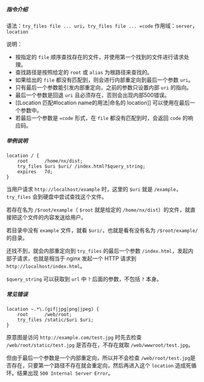 ##### 指令介绍
语法：`try_files file ... uri`，`try_files file ... =code`
作用域：`server`，`location`

说明：
- 按指定的 `file` 顺序查找存在的文件，并使用第一个找到的文件进行请求处理。
- 查找路径是按照给定的 `root` 或 `alias` 为根路径来查找的。
- 如果给出的 `file` 都没有匹配到，则会进行内部重定向到最后一个参数 `uri`。
- 只有最后一个参数能引发内部重定向，之前的参数只设置内部 `uri` 的指向。
- 最后一个参数是回退 `uri` 且必须存在，否则会出现内部500错误。
- [[Location 匹配#location name的用法|命名的 location]] 可以使用在最后一个参数中。
- 若最后一个参数是 `=code` 形式，在 `file` 都没有匹配到时，会返回 `code` 的响应码。

##### 举例说明
```nginx
location / {
	root      /home/nx/dist;
	try_files $uri $uri/ /index.html?$query_string;
	expires   7d;
}
```
当用户请求 `http://localhost/example` 时，这里的 `$uri` 就是 `/example`，`try_files` 会到硬盘中尝试查找这个文件。

若存在名为 `/$root/example`（ `$root` 就是给定的 `/home/nx/dist`）的文件，就直接把这个文件的内容发送给用户。

若目录中没有 `example` 文件，就看 `$uri/`，也就是看有没有名为 `/$root/example/` 的目录。

还找不到，就会内部重定向到 `try_files` 的最后一个参数 `/index.html`，发起内部子请求，也就是相当于 nginx 发起一个 HTTP 请求到 `http://localhost/index.html`。

`$query_string` 可以获取到 `url` 中 `?` 后面的参数，不包括 `?` 本身。

##### 常见错误
```nginx
location ~.*\.(gif|jpg|png|jpeg) {
	root      /web/root;
	try_files /static/$uri $uri;
}
```
原意图是访问 `http://example.com/test.jpg` 时先去检查 `/web/root/static/test.jpg` 是否存在，不存在就取 `/web/wwwroot/test.jpg`。

但由于最后一个参数是一个内部重定向，所以并不会检查 `/web/root/test.jpg`是否存在，只要第一个路径不存在就会重定向，然后再进入这个 `location` 造成死循环。结果出现 `500 Internal Server Error`。